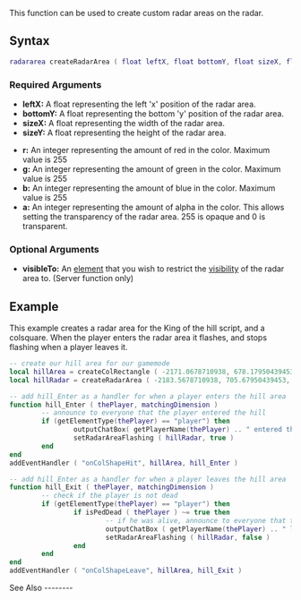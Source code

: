 This function can be used to create custom radar areas on the radar.

Syntax
------

``` lua
radararea createRadarArea ( float leftX, float bottomY, float sizeX, float sizeY, [ int r = 255, int g = 0, int b = 0, int a = 255, element visibleTo = getRootElement() ] )             
```

### Required Arguments

-   **leftX:** A float representing the left 'x' position of the radar area.
-   **bottomY:** A float representing the bottom 'y' position of the radar area.
-   **sizeX:** A float representing the width of the radar area.
-   **sizeY:** A float representing the height of the radar area.

<!-- -->

-   **r:** An integer representing the amount of red in the color. Maximum value is 255
-   **g:** An integer representing the amount of green in the color. Maximum value is 255
-   **b:** An integer representing the amount of blue in the color. Maximum value is 255
-   **a:** An integer representing the amount of alpha in the color. This allows setting the transparency of the radar area. 255 is opaque and 0 is transparent.

### Optional Arguments

-   **visibleTo:** An [element](/docs/element.md "wikilink") that you wish to restrict the [visibility](/docs/visibility.md "wikilink") of the radar area to. (Server function only)

Example
-------

<section name="Server" class="server" show="true">
This example creates a radar area for the King of the hill script, and a colsquare. When the player enters the radar area it flashes, and stops flashing when a player leaves it.

``` lua
-- create our hill area for our gamemode
local hillArea = createColRectangle ( -2171.0678710938, 678.17950439453, 15, 15 )
local hillRadar = createRadarArea ( -2183.5678710938, 705.67950439453, 40, -40, 0, 255, 0, 175 )

-- add hill_Enter as a handler for when a player enters the hill area
function hill_Enter ( thePlayer, matchingDimension )
        -- announce to everyone that the player entered the hill
        if (getElementType(thePlayer) == "player") then
                outputChatBox( getPlayerName(thePlayer) .. " entered the zone!", getRootElement(), 255, 255, 109 )
                setRadarAreaFlashing ( hillRadar, true )
        end
end
addEventHandler ( "onColShapeHit", hillArea, hill_Enter )

-- add hill_Enter as a handler for when a player leaves the hill area
function hill_Exit ( thePlayer, matchingDimension )
        -- check if the player is not dead
        if (getElementType(thePlayer) == "player") then
                if isPedDead ( thePlayer ) ~= true then
                        -- if he was alive, announce to everyone that the player has left the hill
                        outputChatBox ( getPlayerName(thePlayer) .. " left the zone!", getRootElement(), 255, 255, 109 )
                        setRadarAreaFlashing ( hillRadar, false )
                end
        end
end
addEventHandler ( "onColShapeLeave", hillArea, hill_Exit )
```

</section>
See Also
--------
